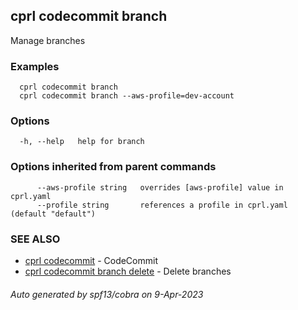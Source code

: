 ## cprl codecommit branch

Manage branches

### Examples

```
  cprl codecommit branch
  cprl codecommit branch --aws-profile=dev-account
```

### Options

```
  -h, --help   help for branch
```

### Options inherited from parent commands

```
      --aws-profile string   overrides [aws-profile] value in cprl.yaml
      --profile string       references a profile in cprl.yaml (default "default")
```

### SEE ALSO

* [cprl codecommit](cprl_codecommit.md)	 - CodeCommit
* [cprl codecommit branch delete](cprl_codecommit_branch_delete.md)	 - Delete branches

###### Auto generated by spf13/cobra on 9-Apr-2023
